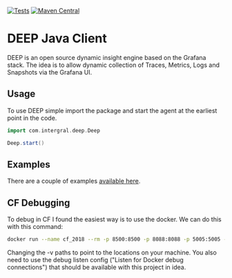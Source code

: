 [![Tests](https://github.com/intergral/deep-java-client/actions/workflows/on_push.yml/badge.svg)](https://github.com/intergral/deep-java-client/actions/workflows/on_push.yml)
[![Maven Central](https://img.shields.io/maven-central/v/com.intergral.deep/agent)](https://central.sonatype.com/artifact/com.intergral.deep/agent)
# DEEP Java Client

DEEP is an open source dynamic insight engine based on the Grafana stack. The idea is to allow dynamic collection of
Traces, Metrics, Logs and Snapshots via the Grafana UI.

## Usage

To use DEEP simple import the package and start the agent at the earliest point in the code.

```groovy
import com.intergral.deep.Deep

Deep.start()
```

## Examples

There are a couple of examples [available here](./examples/README.md).


## CF Debugging

To debug in CF I found the easiest way is to use the docker. We can do this with this command:
```bash
docker run --name cf_2018 --rm -p 8500:8500 -p 8088:8088 -p 5005:5005 -e STRIP_STD=true -e FR_ENABLED=false -e NV_ENABLED=false -e JAVA_OPTS="-javaagent:/opt/deep/deep.jar -Ddeep.service.url=172.17.0.1:43315 -Ddeep.logging.level=FINE -Ddeep.service.secure=false -Ddeep.transform.path=/opt/dispath -agentlib:jdwp=transport=dt_socket,server=y,suspend=y,address=*:5005" -v ${PWD}/dispath:/opt/dispath  -v ${PWD}/agent/target/agent-1.0-SNAPSHOT.jar:/opt/deep/deep.jar registry.gitlab.com/intergral/docker/servers/coldfusion:2018
```

Changing the -v paths to point to the locations on your machine. You also need to use the debug listen config ("Listen for Docker debug connections") that should be available with this project in idea.